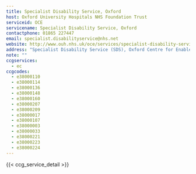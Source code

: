 ```yaml
---
title: Specialist Disability Service, Oxford
host: Oxford University Hospitals NHS Foundation Trust
serviceid: OCE
servicename: Specialist Disability Service, Oxford
contactphone: 01865 227447
email: specialist.disabilityservice@nhs.net
website: http://www.ouh.nhs.uk/oce/services/specialist-disability-service.aspx
address: "Specialist Disability Service (SDS), Oxford Centre for Enablement, Nuffield Orthopaedic Centre, Windmill Road, Headington, Oxford, OX3 7HE"
note: ""
ccgservices:
  - ec
ccgcodes:
  - e38000110
  - e38000114
  - e38000136
  - e38000148
  - e38000160
  - e38000207
  - e38000209
  - e38000017
  - e38000107
  - e38000003
  - e38000033
  - e38000221
  - e38000223
  - e38000224
---
```


{{< ccg_service_detail >}}
